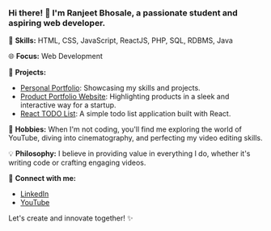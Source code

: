 ### Hi there! 👋 I'm Ranjeet Bhosale, a passionate student and aspiring web developer.

🚀 **Skills:** HTML, CSS, JavaScript, ReactJS, PHP, SQL, RDBMS, Java 

🌐 **Focus:** Web Development

🌟 **Projects:**
- [Personal Portfolio](): Showcasing my skills and projects.
- [Product Portfolio Website](): Highlighting products in a sleek and interactive way for a startup.
- [React TODO List](): A simple todo list application built with React.

🎥 **Hobbies:** When I'm not coding, you'll find me exploring the world of YouTube, diving into cinematography, and perfecting my video editing skills.

💡 **Philosophy:** I believe in providing value in everything I do, whether it's writing code or crafting engaging videos.

🔗 **Connect with me:**
- [LinkedIn](www.linkedin.com/in/bhosaleranjeet)
- [YouTube](www.youtube.com/@vector_rj)

Let's create and innovate together! ✨
